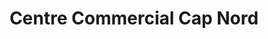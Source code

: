 ---
title: "Centre Commercial Cap Nord"
url: /cocody/centre-commercial-cap-nord/
shop: centre commercial
---